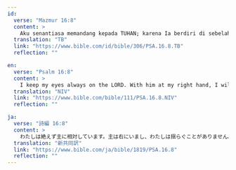 ```yaml
---
id:
  verse: "Mazmur 16:8"
  content: >
    Aku senantiasa memandang kepada TUHAN; karena Ia berdiri di sebelah kananku, aku tidak goyah.
  translation: "TB"
  link: "https://www.bible.com/id/bible/306/PSA.16.8.TB"
  reflection: ""

en:
  verse: "Psalm 16:8"
  content: >
    I keep my eyes always on the LORD. With him at my right hand, I will not be shaken.
  translation: "NIV"
  link: "https://www.bible.com/bible/111/PSA.16.8.NIV"
  reflection: ""

ja:
  verse: "詩編 16:8"
  content: >
    わたしは絶えず主に相対しています。主は右にいまし、わたしは揺らぐことがありません。
  translation: "新共同訳"
  link: "https://www.bible.com/ja/bible/1819/PSA.16.8"
  reflection: ""
---
```

